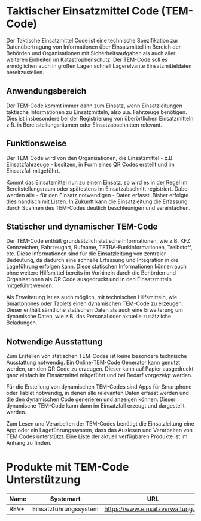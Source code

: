 
# Taktischer Einsatzmittel Code (TEM-Code)
Der Taktische Einsatzmittel Code ist eine technische Spezifikation zur Datenübertragung von Informationen über Einsatzmittel im Bereich der Behörden und Organisationen mit Sicherheitsaufgaben als auch aller weiteren Einheiten im Katastrophenschutz. Der TEM-Code soll es ermöglichen auch in großen Lagen schnell Lagerelvante Einsatzmitteldaten bereitzustellen.

## Anwendungsbereich
Der TEM-Code kommt immer dann zum Einsatz, wenn Einsatzleitungen taktische Informationen zu Einsatzmitteln, also u.a. Fahrzeuge benötigen. Dies ist insbesondere bei der Registrierung von überörtlichen Einsatzmitteln z.B. in Bereitstellungsräumen oder Einsatzabschnitten relevant.

## Funktionsweise
Der TEM-Code wird von den Organisationen, die Einsatzmittel - z.B. Einsatzfahrzeuge - besitzen, in Form eines QR Codes erstellt und im Einsatzfall mitgeführt. 

Kommt das Einsatzmittel nun zu einem Einsatz, so wird es in der Regel im Bereitstellungsraum oder spätestens im Einsatzabschnitt registriert. Dabei werden alle - für den Einsatz notwendigen - Daten erfasst. Bisher erfolgte dies händisch mit Listen. In Zukunft kann die Einsatzleitung die Erfassung durch Scannen des TEM-Codes deutlich beschleunigen und vereinfachen.

## Statischer und dynamischer TEM-Code
Der TEM-Code enthält grundsätzlich statische Informationen, wie z.B. KFZ Kennzeichen, Fahrzeugart, Rufname, TETRA-Funkinformationen, Treibstoff, etc.
Diese Informationen sind für die Einsatzleitung von zentraler Bedeutung, da dadurch eine schnelle Erfassung und Integration in die Lageführung erfolgen kann. Diese statischen Informationen können auch ohne weitere Hilfsmittel bereits im Vorhinein durch die Behörden und Organisationen als QR Code ausgedruckt und in den Einsatzmitteln mitgeführt werden.

Als Erweiterung ist es auch möglich, mit technischen Hilfsmitteln, wie Smartphones oder Tablets einen dynamischen TEM-Code zu erzeugen. Dieser enthält sämtliche statischen Daten als auch eine Erweiterung um dynamische Daten, wie z.B. das Personal oder aktuelle zusätzliche Beladungen.

## Notwendige Ausstattung
Zum Erstellen von statischen TEM-Codes ist keine besondere technische Ausstattung notwendig. Ein Online-TEM-Code Generator kann genutzt werden, um den QR Code zu erzeugen. Dieser kann auf Papier ausgedruckt ganz einfach im Einsatzmittel mitgeführt und bei Bedarf vorgezeigt werden.

Für die Erstellung von dynamischen TEM-Codes sind Apps für Smartphone oder Tablet notwendig, in denen alle relevanten Daten erfasst werden und die den dynamischen Code generieren und anzeigen können. Dieser dynamische TEM-Code kann dann im Einsatzfall erzeugt und dargestellt werden.

Zum Lesen und Verarbeiten der TEM-Codes benötigt die Einsatzleitung eine App oder ein Lageführungssystem, dass das Auslesen und Verarbeiten von TEM Codes unterstützt. Eine Liste der aktuell verfügbaren Produkte ist im Anhang zu finden.




# Produkte mit TEM-Code Unterstützung

| Name | Systemart | URL |
| - | - | - |
| REV+ | Einsatzführungssystem | https://www.einsatzverwaltung.de |

